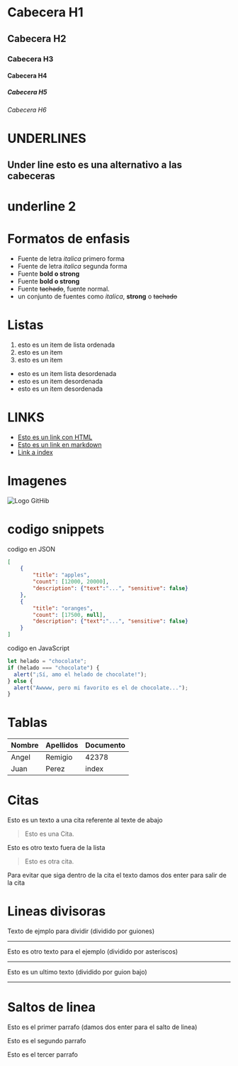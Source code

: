 # Cabecera H1
## Cabecera H2
### Cabecera H3
#### Cabecera H4
##### Cabecera H5
###### Cabecera H6

# UNDERLINES

Under line esto es una alternativo a las cabeceras 
-

underline 2
=

# Formatos de enfasis


- Fuente de letra *italica* primero forma
- Fuente de letra _italica_ segunda forma
- Fuente **bold o strong**
- Fuente __bold o strong__
- Fuente ~~tachado~~, fuente normal.
- un conjunto de fuentes como *italica*, **strong** o ~~tachado~~

# Listas

1. esto es un item de lista ordenada 
2. esto es un item
3. esto es un item
- esto es un item lista desordenada 
- esto es un item desordenada 
- esto es un item desordenada 

# LINKS

- <a href="http://www.google.com">Esto es un link con HTML</a>
- [Esto es un link en markdown](http://www.google.com)
- [Link a index](index.html)

# Imagenes

![Logo GitHib](https://icones.pro/wp-content/uploads/2021/06/icone-github-orange.png)


# codigo snippets
codigo en JSON
```JSON
[
    {
        "title": "apples",
        "count": [12000, 20000],
        "description": {"text":"...", "sensitive": false} 
    },
    {
        "title": "oranges",
        "count": [17500, null],
        "description": {"text":"...", "sensitive": false}  
    }
]
```
codigo en JavaScript
```Javascript
let helado = "chocolate";
if (helado === "chocolate") {
  alert("¡Sí, amo el helado de chocolate!");
} else {
  alert("Awwww, pero mi favorito es el de chocolate...");
}
```


# Tablas
| Nombre | Apellidos | Documento |
| ------ | --------- | --------- |
| Angel  | Remigio   | 42378     |
| Juan   | Perez     | index     |


# Citas
Esto es un texto a una cita referente al texte de abajo

> Esto es una Cita.

Esto es otro texto fuera de la lista

> Esto es otra cita.

Para evitar que siga dentro de la cita el texto damos dos enter para salir de la cita


# Lineas divisoras

Texto de ejmplo para dividir (dividido por guiones)

---
Esto es otro texto para el ejemplo (dividido por asteriscos)

***
Esto es un ultimo texto (dividido por guion bajo)

___


# Saltos de linea

Esto es el primer parrafo (damos dos enter para el salto de linea)

Esto es el segundo parrafo

Esto es el tercer parrafo











